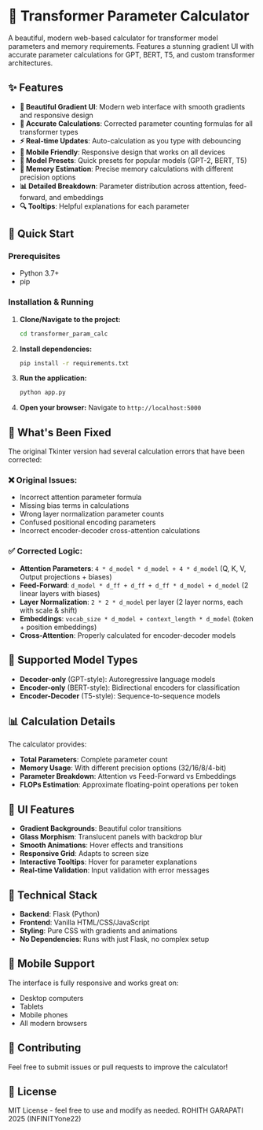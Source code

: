 # 🤖 Transformer Parameter Calculator

A beautiful, modern web-based calculator for transformer model parameters and memory requirements. Features a stunning gradient UI with accurate parameter calculations for GPT, BERT, T5, and custom transformer architectures.

## ✨ Features

- **🎨 Beautiful Gradient UI**: Modern web interface with smooth gradients and responsive design
- **🔧 Accurate Calculations**: Corrected parameter counting formulas for all transformer types
- **⚡ Real-time Updates**: Auto-calculation as you type with debouncing
- **📱 Mobile Friendly**: Responsive design that works on all devices
- **🎯 Model Presets**: Quick presets for popular models (GPT-2, BERT, T5)
- **💾 Memory Estimation**: Precise memory calculations with different precision options
- **📊 Detailed Breakdown**: Parameter distribution across attention, feed-forward, and embeddings
- **🔍 Tooltips**: Helpful explanations for each parameter

## 🚀 Quick Start

### Prerequisites
- Python 3.7+ 
- pip

### Installation & Running

1. **Clone/Navigate to the project:**
   ```bash
   cd transformer_param_calc
   ```

2. **Install dependencies:**
   ```bash
   pip install -r requirements.txt
   ```

3. **Run the application:**
   ```bash
   python app.py
   ```

4. **Open your browser:**
   Navigate to `http://localhost:5000`

## 🧮 What's Been Fixed

The original Tkinter version had several calculation errors that have been corrected:

### ❌ Original Issues:
- Incorrect attention parameter formula
- Missing bias terms in calculations  
- Wrong layer normalization parameter counts
- Confused positional encoding parameters
- Incorrect encoder-decoder cross-attention calculations

### ✅ Corrected Logic:
- **Attention Parameters**: `4 * d_model * d_model + 4 * d_model` (Q, K, V, Output projections + biases)
- **Feed-Forward**: `d_model * d_ff + d_ff + d_ff * d_model + d_model` (2 linear layers with biases)
- **Layer Normalization**: `2 * 2 * d_model` per layer (2 layer norms, each with scale & shift)
- **Embeddings**: `vocab_size * d_model + context_length * d_model` (token + position embeddings)
- **Cross-Attention**: Properly calculated for encoder-decoder models

## 🎯 Supported Model Types

- **Decoder-only** (GPT-style): Autoregressive language models
- **Encoder-only** (BERT-style): Bidirectional encoders for classification
- **Encoder-Decoder** (T5-style): Sequence-to-sequence models

## 📊 Calculation Details

The calculator provides:
- **Total Parameters**: Complete parameter count
- **Memory Usage**: With different precision options (32/16/8/4-bit)
- **Parameter Breakdown**: Attention vs Feed-Forward vs Embeddings
- **FLOPs Estimation**: Approximate floating-point operations per token

## 🎨 UI Features

- **Gradient Backgrounds**: Beautiful color transitions
- **Glass Morphism**: Translucent panels with backdrop blur
- **Smooth Animations**: Hover effects and transitions
- **Responsive Grid**: Adapts to screen size
- **Interactive Tooltips**: Hover for parameter explanations
- **Real-time Validation**: Input validation with error messages

## 🔧 Technical Stack

- **Backend**: Flask (Python)
- **Frontend**: Vanilla HTML/CSS/JavaScript
- **Styling**: Pure CSS with gradients and animations
- **No Dependencies**: Runs with just Flask, no complex setup

## 📱 Mobile Support

The interface is fully responsive and works great on:
- Desktop computers
- Tablets
- Mobile phones
- All modern browsers

## 🤝 Contributing

Feel free to submit issues or pull requests to improve the calculator!

## 📄 License

MIT License - feel free to use and modify as needed. 
ROHITH GARAPATI 2025 (INFINITYone22)
